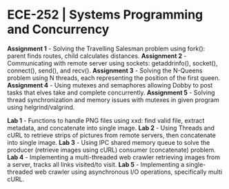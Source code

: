 # ECE-252 | Systems Programming and Concurrency

**Assignment 1** - Solving the Travelling Salesman problem using fork(): parent finds routes, child calculates distances.
**Assignment 2** - Communicating with remote server using sockets: getaddrinfo(), socket(), connect(), send(), and recv().
**Assignment 3** - Solving the N-Queens problem using N threads, each representing the position of the first queen.
**Assignment 4** - Using mutexes and semaphores allowing Dobby to post tasks that elves take and complete concurrently.
**Assignment 5** - Solving thread synchronization and memory issues with mutexes in given program using helgrind/valgrind.


**Lab 1** - Functions to handle PNG files using xxd: find valid file, extract metadata, and concatenate into single image.
**Lab 2** - Using Threads and cURL to retrieve strips of pictures from remote servers, then concatenate into single image.
**Lab 3** - Using IPC shared memory queue to solve the producer (retrieve images using cURL) consumer (concatenate) problem.
**Lab 4** - Implementing a multi-threaded web crawler retrieving images from a server, tracks all links visited/to visit.
**Lab 5** - Implementing a single-threaded web crawler using asynchronous I/O operations, specifically multi cURL.
